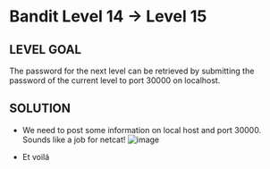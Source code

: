 # Bandit Level 14 → Level 15
 
## LEVEL GOAL
The password for the next level can be retrieved by submitting the password of the current level to port 30000 on localhost.

## SOLUTION
- We need to post some information on local host and port 30000. Sounds like a job for netcat!
  ![image](https://user-images.githubusercontent.com/44790709/203341765-30c8bf14-d7f5-41ed-bd8b-48832716d6ad.png)
   
- Et voilá
